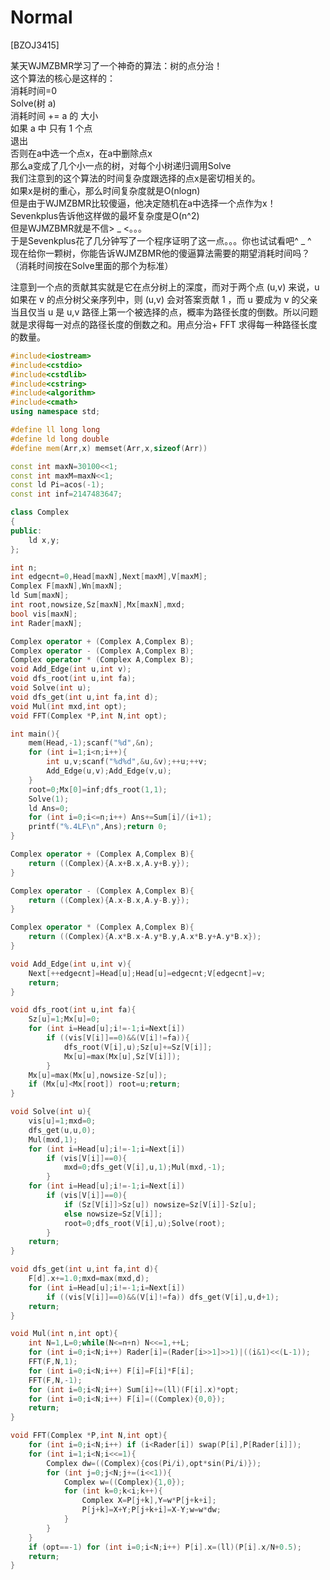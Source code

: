 # Normal
[BZOJ3415]

某天WJMZBMR学习了一个神奇的算法：树的点分治！  
这个算法的核心是这样的：  
消耗时间=0  
Solve(树 a)  
 消耗时间 += a 的 大小  
 如果 a 中 只有 1 个点  
  退出  
 否则在a中选一个点x，在a中删除点x  
 那么a变成了几个小一点的树，对每个小树递归调用Solve  
我们注意到的这个算法的时间复杂度跟选择的点x是密切相关的。  
如果x是树的重心，那么时间复杂度就是O(nlogn)  
但是由于WJMZBMR比较傻逼，他决定随机在a中选择一个点作为x！  
Sevenkplus告诉他这样做的最坏复杂度是O(n^2)  
但是WJMZBMR就是不信> _ <。。。  
于是Sevenkplus花了几分钟写了一个程序证明了这一点。。。你也试试看吧^ _ ^  
现在给你一颗树，你能告诉WJMZBMR他的傻逼算法需要的期望消耗时间吗？（消耗时间按在Solve里面的那个为标准）

注意到一个点的贡献其实就是它在点分树上的深度，而对于两个点 (u,v) 来说，u 如果在 v 的点分树父亲序列中，则 (u,v) 会对答案贡献 1 ，而 u 要成为 v 的父亲当且仅当 u 是 u,v 路径上第一个被选择的点，概率为路径长度的倒数。所以问题就是求得每一对点的路径长度的倒数之和。用点分治+ FFT 求得每一种路径长度的数量。

```cpp
#include<iostream>
#include<cstdio>
#include<cstdlib>
#include<cstring>
#include<algorithm>
#include<cmath>
using namespace std;

#define ll long long
#define ld long double
#define mem(Arr,x) memset(Arr,x,sizeof(Arr))

const int maxN=30100<<1;
const int maxM=maxN<<1;
const ld Pi=acos(-1);
const int inf=2147483647;

class Complex
{
public:
	ld x,y;
};

int n;
int edgecnt=0,Head[maxN],Next[maxM],V[maxM];
Complex F[maxN],Wn[maxN];
ld Sum[maxN];
int root,nowsize,Sz[maxN],Mx[maxN],mxd;
bool vis[maxN];
int Rader[maxN];

Complex operator + (Complex A,Complex B);
Complex operator - (Complex A,Complex B);
Complex operator * (Complex A,Complex B);
void Add_Edge(int u,int v);
void dfs_root(int u,int fa);
void Solve(int u);
void dfs_get(int u,int fa,int d);
void Mul(int mxd,int opt);
void FFT(Complex *P,int N,int opt);

int main(){
	mem(Head,-1);scanf("%d",&n);
	for (int i=1;i<n;i++){
		int u,v;scanf("%d%d",&u,&v);++u;++v;
		Add_Edge(u,v);Add_Edge(v,u);
	}
	root=0;Mx[0]=inf;dfs_root(1,1);
	Solve(1);
	ld Ans=0;
	for (int i=0;i<=n;i++) Ans+=Sum[i]/(i+1);
	printf("%.4LF\n",Ans);return 0;
}

Complex operator + (Complex A,Complex B){
	return ((Complex){A.x+B.x,A.y+B.y});
}

Complex operator - (Complex A,Complex B){
	return ((Complex){A.x-B.x,A.y-B.y});
}

Complex operator * (Complex A,Complex B){
	return ((Complex){A.x*B.x-A.y*B.y,A.x*B.y+A.y*B.x});
}

void Add_Edge(int u,int v){
	Next[++edgecnt]=Head[u];Head[u]=edgecnt;V[edgecnt]=v;
	return;
}

void dfs_root(int u,int fa){
	Sz[u]=1;Mx[u]=0;
	for (int i=Head[u];i!=-1;i=Next[i])
		if ((vis[V[i]]==0)&&(V[i]!=fa)){
			dfs_root(V[i],u);Sz[u]+=Sz[V[i]];
			Mx[u]=max(Mx[u],Sz[V[i]]);
		}
	Mx[u]=max(Mx[u],nowsize-Sz[u]);
	if (Mx[u]<Mx[root]) root=u;return;
}

void Solve(int u){
	vis[u]=1;mxd=0;
	dfs_get(u,u,0);
	Mul(mxd,1);
	for (int i=Head[u];i!=-1;i=Next[i])
		if (vis[V[i]]==0){
			mxd=0;dfs_get(V[i],u,1);Mul(mxd,-1);
		}
	for (int i=Head[u];i!=-1;i=Next[i])
		if (vis[V[i]]==0){
			if (Sz[V[i]]>Sz[u]) nowsize=Sz[V[i]]-Sz[u];
			else nowsize=Sz[V[i]];
			root=0;dfs_root(V[i],u);Solve(root);
		}
	return;
}

void dfs_get(int u,int fa,int d){
	F[d].x+=1.0;mxd=max(mxd,d);
	for (int i=Head[u];i!=-1;i=Next[i])
		if ((vis[V[i]]==0)&&(V[i]!=fa)) dfs_get(V[i],u,d+1);
	return;
}

void Mul(int n,int opt){
	int N=1,L=0;while(N<=n+n) N<<=1,++L;
	for (int i=0;i<N;i++) Rader[i]=(Rader[i>>1]>>1)|((i&1)<<(L-1));
	FFT(F,N,1);
	for (int i=0;i<N;i++) F[i]=F[i]*F[i];
	FFT(F,N,-1);
	for (int i=0;i<N;i++) Sum[i]+=(ll)(F[i].x)*opt;
	for (int i=0;i<N;i++) F[i]=((Complex){0,0});
	return;
}

void FFT(Complex *P,int N,int opt){
	for (int i=0;i<N;i++) if (i<Rader[i]) swap(P[i],P[Rader[i]]);
	for (int i=1;i<N;i<<=1){
		Complex dw=((Complex){cos(Pi/i),opt*sin(Pi/i)});
		for (int j=0;j<N;j+=(i<<1)){
			Complex w=((Complex){1,0});
			for (int k=0;k<i;k++){
				Complex X=P[j+k],Y=w*P[j+k+i];
				P[j+k]=X+Y;P[j+k+i]=X-Y;w=w*dw;
			}
		}
	}
	if (opt==-1) for (int i=0;i<N;i++) P[i].x=(ll)(P[i].x/N+0.5);
	return;
}
```